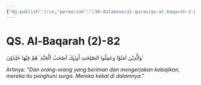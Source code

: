 ```yaml
---
{"dg-publish":true,"permalink":"/30-database/al-quran/qs-al-baqarah-2-82/"}
---
```



# QS. Al-Baqarah (2)-82
وَالَّذِيْنَ اٰمَنُوْا وَعَمِلُوا الصّٰلِحٰتِ اُولٰۤىِٕكَ اَصْحٰبُ الْجَنَّةِ ۚ هُمْ فِيْهَا خٰلِدُوْنَ ࣖ

Artinya: *"Dan orang-orang yang beriman dan mengerjakan kebajikan, mereka itu penghuni surga. Mereka kekal di dalamnya."*
